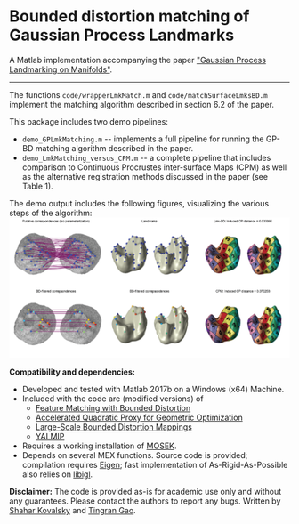 Bounded distortion matching of Gaussian Process Landmarks
====

A Matlab implementation accompanying the paper ["Gaussian Process Landmarking on Manifolds"](https://arxiv.org/abs/1802.03479).

----
The functions `code/wrapperLmkMatch.m` and `code/matchSurfaceLmksBD.m` implement the matching algorithm described in section 6.2 of the paper.

This package includes two demo pipelines:
- `demo_GPLmkMatching.m` -- implements a full pipeline for running the GP-BD matching algorithm described in the paper.
- `demo_LmkMatching_versus_CPM.m` -- a complete pipeline that includes comparison to Continuous Procrustes inter-surface Maps (CPM) as well as the alternative registration methods discussed in the paper (see Table 1).

The demo output includes the following figures, visualizing the various steps of the algorithm:
![Example Figures](./.images/figures.png?raw=true)






**Compatibility and dependencies:**
- Developed and tested with Matlab 2017b on a Windows (x64) Machine.
- Included with the code are (modified versions) of
	- [Feature Matching with Bounded Distortion](http://www.wisdom.weizmann.ac.il/~ylipman/bd_feature_match/BDFeatureMatch.zip)
	- [Accelerated Quadratic Proxy for Geometric Optimization](https://services.math.duke.edu/~shaharko//AcceleratedQuadraticProxy.html)
	- [Large-Scale Bounded Distortion Mappings](https://services.math.duke.edu/~shaharko//LargeScaleBD.html)
	- [YALMIP](https://yalmip.github.io/)
- Requires a working installation of [MOSEK](https://www.mosek.com/).
- Depends on several MEX functions. Source code is provided; compilation requires [Eigen](http://eigen.tuxfamily.org/); fast implementation of As-Rigid-As-Possible also relies on [libigl](https://github.com/libigl/libigl).

**Disclaimer:**
The code is provided as-is for academic use only and without any guarantees. Please contact the authors to report any bugs. 
Written by [Shahar Kovalsky](https://services.math.duke.edu/~shaharko/) and [Tingran Gao](https://gaotingran.com/).